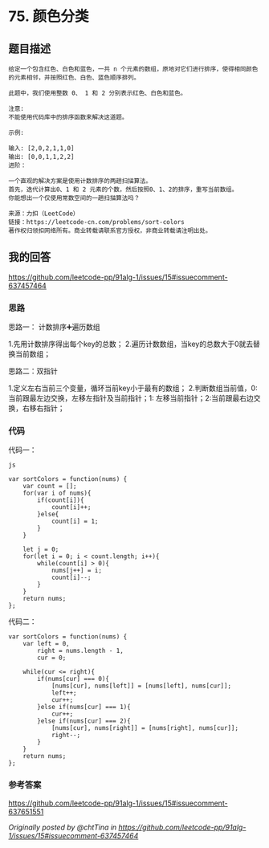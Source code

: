 <!--
 * @Descripttion: 
 * @version: 
 * @Author: tina.cai
 * @Date: 2020-06-02 15:15:20
 * @LastEditors: tina.cai
 * @LastEditTime: 2020-06-04 23:47:07
--> 
# 75. 颜色分类

## 题目描述

```
给定一个包含红色、白色和蓝色，一共 n 个元素的数组，原地对它们进行排序，使得相同颜色的元素相邻，并按照红色、白色、蓝色顺序排列。

此题中，我们使用整数 0、 1 和 2 分别表示红色、白色和蓝色。

注意:
不能使用代码库中的排序函数来解决这道题。

示例:

输入: [2,0,2,1,1,0]
输出: [0,0,1,1,2,2]
进阶：

一个直观的解决方案是使用计数排序的两趟扫描算法。
首先，迭代计算出0、1 和 2 元素的个数，然后按照0、1、2的排序，重写当前数组。
你能想出一个仅使用常数空间的一趟扫描算法吗？

来源：力扣（LeetCode）
链接：https://leetcode-cn.com/problems/sort-colors
著作权归领扣网络所有。商业转载请联系官方授权，非商业转载请注明出处。
```

## 我的回答

https://github.com/leetcode-pp/91alg-1/issues/15#issuecomment-637457464

### 思路

思路一： 计数排序➕遍历数组

1.先用计数排序得出每个key的总数；
2.遍历计数数组，当key的总数大于0就去替换当前数组；

思路二：双指针

1.定义左右当前三个变量，循环当前key小于最有的数组；
2.判断数组当前值，0: 当前跟最左边交换，左移左指针及当前指针；1: 左移当前指针；2:当前跟最右边交换，右移右指针；


### 代码

代码一：

```
js

var sortColors = function(nums) {
    var count = [];
    for(var i of nums){
        if(count[i]){
            count[i]++;
        }else{
            count[i] = 1;
        }
    }

    let j = 0;
    for(let i = 0; i < count.length; i++){
        while(count[i] > 0){
            nums[j++] = i;
            count[i]--;
        }
    }
    return nums;
};
```

代码二：
```
var sortColors = function(nums) {
    var left = 0,
        right = nums.length - 1,
        cur = 0;
    
    while(cur <= right){
        if(nums[cur] === 0){
            [nums[cur], nums[left]] = [nums[left], nums[cur]];
            left++;
            cur++;
        }else if(nums[cur] === 1){
            cur++;
        }else if(nums[cur] === 2){
            [nums[cur], nums[right]] = [nums[right], nums[cur]];
            right--;
        }
    }
    return nums;
};
```

### 参考答案

https://github.com/leetcode-pp/91alg-1/issues/15#issuecomment-637651551

_Originally posted by @chtTina in https://github.com/leetcode-pp/91alg-1/issues/15#issuecomment-637457464_